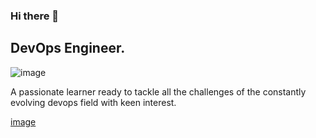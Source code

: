 ### Hi there 👋

## DevOps Engineer.

![image](https://rafay.co/wp-content/uploads/2019/11/Kubernetes-n-Hashicorp-Vault.png)

A passionate learner ready to tackle all the challenges of the constantly evolving devops field with keen interest.


[image](https://user-images.githubusercontent.com/97793229/182523426-4a1a13f0-620e-4749-8264-f757631301f4.png)
